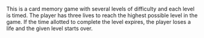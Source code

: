 This is a card memory game with several levels of difficulty and each level is timed. The player has three lives to reach the highest possible level in the game.
If the time allotted to complete the level expires, the player loses a life and the given level starts over.